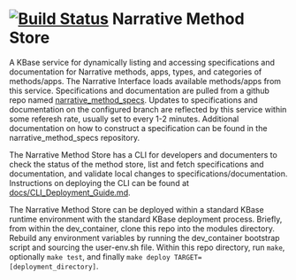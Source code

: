 [![Build Status](https://travis-ci.org/kbase/narrative_method_store.svg?branch=master)](https://travis-ci.org/kbase/narrative_method_store)
Narrative Method Store
======================

A KBase service for dynamically listing and accessing specifications and documentation for Narrative methods, apps, types, and categories of methods/apps.  The Narrative Interface loads available methods/apps from this service.  Specifications and documentation are pulled from a github repo named [narrative_method_specs](https://github.com/kbase/narrative_method_specs).  Updates to specifications and documentation on the configured branch are reflected by this service within some referesh rate, usually set to every 1-2 minutes.  Additional documentation on how to construct a specification can be found in the narrative_method_specs repository.

The Narrative Method Store has a CLI for developers and documenters to check the status of the method store, list and fetch specifications and documentation, and validate local changes to specifications/documentation.  Instructions on deploying the CLI can be found at [docs/CLI_Deployment_Guide.md](docs/CLI_Deployment_Guide.md).

The Narrative Method Store can be deployed within a standard KBase runtime environment with the standard KBase deployment process. Briefly, from within the dev_container, clone this repo into the modules directory.  Rebuild any environment variables by running the dev_container bootstrap script and sourcing the user-env.sh file.  Within this repo directory, run `make`, optionally `make test`, and finally `make deploy TARGET=[deployment_directory]`.

